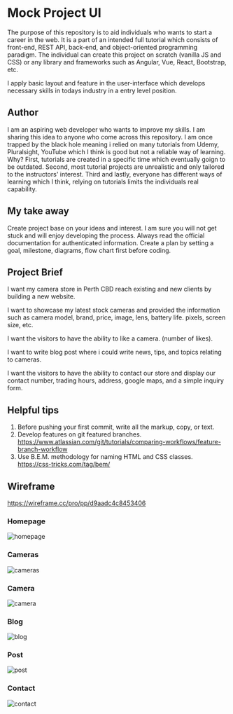# Mock Project UI

The purpose of this repository is to aid individuals who wants to start a career in the web. It is a part of an intended full tutorial which consists of front-end, REST API, back-end, and object-oriented programming paradigm. The individual can create this project on scratch (vanilla JS and CSS) or any library and frameworks such as Angular, Vue, React, Bootstrap, etc. 

I apply basic layout and feature in the user-interface which develops necessary skills in todays industry in a entry level position.

## Author

I am an aspiring web developer who wants to improve my skills. I am sharing this idea to anyone who come across this repository. I am once trapped by the black hole meaning i relied on many tutorials from Udemy, Pluralsight, YouTube which I think is good but not a reliable way of learning. Why? First, tutorials are created in a specific time which eventually goign to be outdated. Second, most tutorial projects are unrealistic and only tailored to the instructors' interest. Third and lastly, everyone has different ways of learning which I think, relying on tutorials limits the individuals real capability.

## My take away

Create project base on your ideas and interest. I am sure you will not get stuck and will enjoy developing the process. Always read the official documentation for authenticated information. Create a plan by setting a goal, milestone, diagrams, flow chart first before coding.

## Project Brief

I want my camera store in Perth CBD reach existing and new clients by building a new website.

I want to showcase my latest stock cameras and provided the information such as camera model, brand, price, image, lens, battery life. pixels, screen size, etc.

I want the visitors to have the ability to like a camera. (number of likes).

I want to write blog post where i could write news, tips, and topics relating to cameras.

I want the visitors to have the ability to contact our store and display our contact number, trading hours, address, google maps, and a simple inquiry form.


## Helpful tips

1. Before pushing your first commit, write all the markup, copy, or text.
2. Develop features on git featured branches. https://www.atlassian.com/git/tutorials/comparing-workflows/feature-branch-workflow
3. Use B.E.M. methodology for naming HTML and CSS classes. https://css-tricks.com/tag/bem/

## Wireframe

https://wireframe.cc/pro/pp/d9aadc4c8453406

### Homepage
![homepage](./images/1-homepage.png)

### Cameras
![cameras](./images/2-cameras.png)

### Camera
![camera](./images/3-camera.png)

### Blog
![blog](./images/4-blog.png)

### Post
![post](./images/5-post.png)

### Contact
![contact](./images/6-contact.png)
